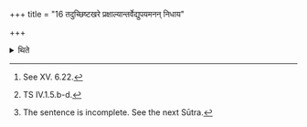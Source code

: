 +++
title = "16 तदुच्छिष्टखरे प्रक्षाल्यान्तर्वेद्युपयमनन् निधाय"

+++

<details><summary>थिते</summary>

16. After (the Pratiprasthatr̥) has washed that supporting ladle on the Ucchiṣṭa-mound,[^1] has placed it within the altar, has put the two plates on it, has brought the Madantī (boiling) water and after all of them have washed themselves (with it) with the Āpohiṣṭhīyā-verses,[^2] having poured down the water (within the altar), having kept all the Pravargya-material there only,[^3]  

[^1]: See XV. 6.22.  

[^2]: TS IV.1.5.b-d.  

[^3]: The sentence is incomplete. See the next Sūtra.  

</details>
